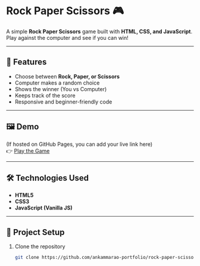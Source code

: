 # Rock Paper Scissors 🎮

A simple **Rock Paper Scissors** game built with **HTML, CSS, and JavaScript**.  
Play against the computer and see if you can win!

---

## 🚀 Features
- Choose between **Rock, Paper, or Scissors**
- Computer makes a random choice
- Shows the winner (You vs Computer)
- Keeps track of the score
- Responsive and beginner-friendly code

---

## 🖼️ Demo
(If hosted on GitHub Pages, you can add your live link here)  
👉 [Play the Game](https:/ankammarao-portfolio.github.io/rock-paper-scissors)

---

## 🛠️ Technologies Used
- **HTML5**
- **CSS3**
- **JavaScript (Vanilla JS)**

---

## 📂 Project Setup
1. Clone the repository  
   ```bash
   git clone https://github.com/ankammarao-portfolio/rock-paper-scissors.git
